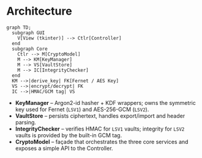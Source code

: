 # Architecture

```mermaid
graph TD;
  subgraph GUI
    V[View (tkinter)] --> Ctlr[Controller]
  end
  subgraph Core
    Ctlr --> M[CryptoModel]
    M --> KM[KeyManager]
    M --> VS[VaultStore]
    M --> IC[IntegrityChecker]
  end
  KM -->|derive_key| FK[Fernet / AES Key]
  VS -->|encrypt/decrypt| FK
  IC -->|HMAC/GCM tag| VS
``` 

* **KeyManager** – Argon2-id hasher + KDF wrappers; owns the symmetric key used for Fernet (`LSV1`) and AES-256-GCM (`LSV2`).  
* **VaultStore** – persists ciphertext, handles export/import and header parsing.  
* **IntegrityChecker** – verifies HMAC for `LSV1` vaults; integrity for `LSV2` vaults is provided by the built-in GCM tag.  
* **CryptoModel** – façade that orchestrates the three core services and exposes a simple API to the Controller. 
